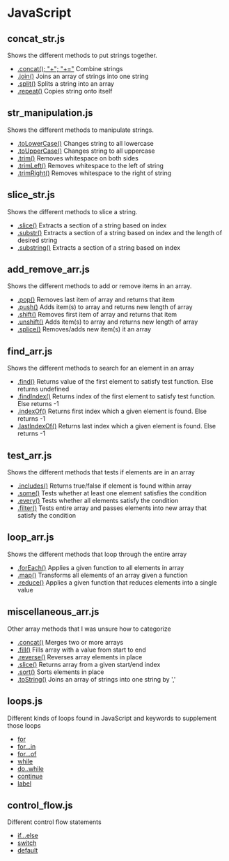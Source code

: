 # JavaScript

## concat_str.js

Shows the different methods to put strings together.

- [.concat(); "+"; "+="](https://developer.mozilla.org/en-US/docs/Web/JavaScript/Reference/Global_Objects/String/concat) Combine strings
- [.join()](https://developer.mozilla.org/en-US/docs/Web/JavaScript/Reference/Global_Objects/Array/join) Joins an array of strings into one string
- [.split()](https://developer.mozilla.org/en-US/docs/Web/JavaScript/Reference/Global_Objects/String/split) Splits a string into an array
- [.repeat()](https://developer.mozilla.org/en-US/docs/Web/JavaScript/Reference/Global_Objects/String/repeat) Copies string onto itself

## str_manipulation.js

Shows the different methods to manipulate strings.

- [.toLowerCase()](https://developer.mozilla.org/en-US/docs/Web/JavaScript/Reference/Global_Objects/String/toLowerCase) Changes string to all lowercase
- [.toUpperCase()](https://developer.mozilla.org/en-US/docs/Web/JavaScript/Reference/Global_Objects/String/toUpperCase) Changes string to all uppercase
- [.trim()](https://developer.mozilla.org/en-US/docs/Web/JavaScript/Reference/Global_Objects/String/Trim) Removes whitespace on both sides
- [.trimLeft()](https://developer.mozilla.org/en-US/docs/Web/JavaScript/Reference/Global_Objects/String/TrimLeft) Removes whitespace to the left of string
- [.trimRight()](https://developer.mozilla.org/en-US/docs/Web/JavaScript/Reference/Global_Objects/String/TrimRight) Removes whitespace to the right of string

## slice_str.js

Shows the different methods to slice a string.

- [.slice()](https://developer.mozilla.org/en-US/docs/Web/JavaScript/Reference/Global_Objects/String/slice) Extracts a section of a string based on index
- [.substr()](https://developer.mozilla.org/en-US/docs/Web/JavaScript/Reference/Global_Objects/String/substr) Extracts a section of a string based on index and the length of desired string
- [.substring()](https://developer.mozilla.org/en-US/docs/Web/JavaScript/Reference/Global_Objects/String/substring) Extracts a section of a string based on index

## add_remove_arr.js

Shows the different methods to add or remove items in an array.

- [.pop()](https://developer.mozilla.org/en-US/docs/Web/JavaScript/Reference/Global_Objects/Array/pop) Removes last item of array and returns that item
- [.push()](https://developer.mozilla.org/en-US/docs/Web/JavaScript/Reference/Global_Objects/Array/push) Adds item(s) to array and returns new length of array
- [.shift()](https://developer.mozilla.org/en-US/docs/Web/JavaScript/Reference/Global_Objects/Array/shift) Removes first item of array and returns that item
- [.unshift()](https://developer.mozilla.org/en-US/docs/Web/JavaScript/Reference/Global_Objects/Array/unshift) Adds item(s) to array and returns new length of array
- [.splice()](https://developer.mozilla.org/en-US/docs/Web/JavaScript/Reference/Global_Objects/Array/splice) Removes/adds new item(s) it an array

## find_arr.js

Shows the different methods to search for an element in an array

- [.find()](https://developer.mozilla.org/en-US/docs/Web/JavaScript/Reference/Global_Objects/Array/find) Returns value of the first element to satisfy test function. Else returns undefined
- [.findIndex()](https://developer.mozilla.org/en-US/docs/Web/JavaScript/Reference/Global_Objects/Array/findIndex) Returns index of the first element to satisfy test function. Else returns -1
- [.indexOf()](https://developer.mozilla.org/en-US/docs/Web/JavaScript/Reference/Global_Objects/Array/indexOf) Returns first index which a given element is found. Else returns -1
- [.lastIndexOf()](https://developer.mozilla.org/en-US/docs/Web/JavaScript/Reference/Global_Objects/Array/lastIndexOf) Returns last index which a given element is found. Else returns -1

## test_arr.js

Shows the different methods that tests if elements are in an array

- [.includes()](https://developer.mozilla.org/en-US/docs/Web/JavaScript/Reference/Global_Objects/Array/includes) Returns true/false if element is found within array
- [.some()](https://developer.mozilla.org/en-US/docs/Web/JavaScript/Reference/Global_Objects/Array/some) Tests whether at least one element satisfies the condition
- [.every()](https://developer.mozilla.org/en-US/docs/Web/JavaScript/Reference/Global_Objects/Array/every) Tests whether all elements satisfy the condition
- [.filter()](https://developer.mozilla.org/en-US/docs/Web/JavaScript/Reference/Global_Objects/Array/filter) Tests entire array and passes elements into new array that satisfy the condition

## loop_arr.js

Shows the different methods that loop through the entire array

- [.forEach()](https://developer.mozilla.org/en-US/docs/Web/JavaScript/Reference/Global_Objects/Array/forEach) Applies a given function to all elements in array
- [.map()](https://developer.mozilla.org/en-US/docs/Web/JavaScript/Reference/Global_Objects/Array/map) Transforms all elements of an array given a function
- [.reduce()](https://developer.mozilla.org/en-US/docs/Web/JavaScript/Reference/Global_Objects/Array/Reduce) Applies a given function that reduces elements into a single value

## miscellaneous_arr.js

Other array methods that I was unsure how to categorize

- [.concat()](https://developer.mozilla.org/en-US/docs/Web/JavaScript/Reference/Global_Objects/Array/concat) Merges two or more arrays
- [.fill()](https://developer.mozilla.org/en-US/docs/Web/JavaScript/Reference/Global_Objects/Array/fill) Fills array with a value from start to end
- [.reverse()](https://developer.mozilla.org/en-US/docs/Web/JavaScript/Reference/Global_Objects/Array/reverse) Reverses array elements in place
- [.slice()](https://developer.mozilla.org/en-US/docs/Web/JavaScript/Reference/Global_Objects/Array/slice) Returns array from a given start/end index
- [.sort()](https://developer.mozilla.org/en-US/docs/Web/JavaScript/Reference/Global_Objects/Array/sort) Sorts elements in place
- [.toString()](https://developer.mozilla.org/en-US/docs/Web/JavaScript/Reference/Global_Objects/Array/toString) Joins an array of strings into one string by ','

## loops.js

Different kinds of loops found in JavaScript and keywords to supplement those loops

- [for](https://developer.mozilla.org/en-US/docs/Web/JavaScript/Reference/Statements/for)
- [for...in](https://developer.mozilla.org/en-US/docs/Web/JavaScript/Reference/Statements/for...in)
- [for...of](https://developer.mozilla.org/en-US/docs/Web/JavaScript/Reference/Statements/for...of)
- [while](https://developer.mozilla.org/en-US/docs/Web/JavaScript/Reference/Statements/while)
- [do..while](https://developer.mozilla.org/en-US/docs/Web/JavaScript/Reference/Statements/do...while)
- [continue](https://developer.mozilla.org/en-US/docs/Web/JavaScript/Reference/Statements/continue)
- [label](https://developer.mozilla.org/en-US/docs/Web/JavaScript/Reference/Statements/label)

## control_flow.js

Different control flow statements

- [if...else](https://developer.mozilla.org/en-US/docs/Web/JavaScript/Reference/Statements/if...else)
- [switch](https://developer.mozilla.org/en-US/docs/Web/JavaScript/Reference/Statements/switch)
- [default](https://developer.mozilla.org/en-US/docs/Web/JavaScript/Reference/Statements/default)
